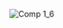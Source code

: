 
![Comp 1_6](https://github.com/user-attachments/assets/0243a61f-2d08-4b05-bd09-6374d9cfcf4b)



<!--
**CookieCodeio/CookieCodeio** is a ✨ _special_ ✨ repository because its `README.md` (this file) appears on your GitHub profile.

Here are some ideas to get you started:
[![Typing SVG](https://readme-typing-svg.demolab.com?font=Inter&weight=800&pause=1000&color=FFFFFF&repeat=false&width=435&lines=Im+Vaagishwar+%F0%9F%91%8B)](https://git.io/typing-svg)
- 🔭 I’m currently working on ...
- 🌱 I’m currently learning ...
- 👯 I’m looking to collaborate on ...
- 🤔 I’m looking for help with ...
- 💬 Ask me about ...
- 📫 How to reach me: ...
- 😄 Pronouns: ...
- ⚡ Fun fact: ...
-->

